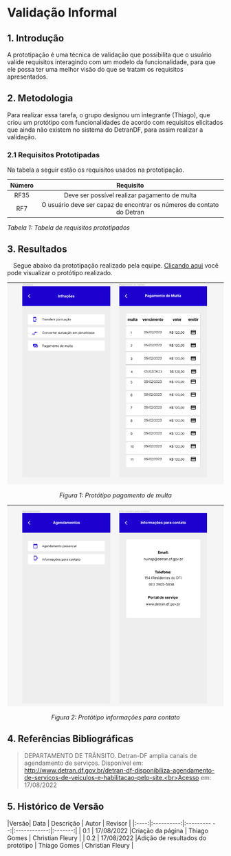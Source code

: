 # Validação Informal

## 1. Introdução
A prototipação é uma técnica de validação que possibilita que o usuário valide requisitos interagindo com um modelo da funcionalidade, para que ele possa ter uma melhor visão do que se tratam os requisitos apresentados.

## 2. Metodologia
Para realizar essa tarefa, o grupo designou um integrante (Thiago), que criou um protótipo com funcionalidades de acordo com requisitos elicitados que ainda não existem no sistema do DetranDF, para assim realizar a validação.
 
### 2.1 Requisitos Prototipadas
Na tabela a seguir estão os requisitos usados na prototipação.

| Número | Requisito |
| :-: | :-: |
| RF35 |Deve ser possível realizar pagamento de multa |
| RF7 |O usuário deve ser capaz de encontrar os números de contato do Detran |

*Tabela 1: Tabela de requisitos prototipados*
</center>

## 3. Resultados
 Segue abaixo da prototipação realizado pela equipe. [Clicando aqui](https://www.figma.com/file/UwjXsp15GZa9lRzebWIFRP/DetranDF?node-id=0%3A1) você pode visualizar o protótipo realizado.

<center>
<img src="../../../images/validacao/multa_prototipo.png">

*Figura 1: Protótipo pagamento de multa*
</center>

<center>
<img src="../../../images/validacao/contato_infos_prototipo.png">

*Figura 2: Protótipo informações para contato*
</center>
 
## 4. Referências Bibliográficas
> DEPARTAMENTO DE TRÂNSITO. Detran-DF amplia canais de agendamento de serviços. Disponível em: http://www.detran.df.gov.br/detran-df-disponibiliza-agendamento-de-servicos-de-veiculos-e-habilitacao-pelo-site.<br>Acesso em: 17/08/2022


## 5. Histórico de Versão

|Versão|    Data    |    Descrição         | Autor        | Revisor |
|:----:|:----------:|:---------         --:|:------------:|:-------:|
| 0.1  | 17/08/2022 |Criação da página    |  Thiago Gomes    |     Christian Fleury    |
| 0.2  | 17/08/2022 |Adição de resultados do protótipo    |  Thiago Gomes    |     Christian Fleury    |

